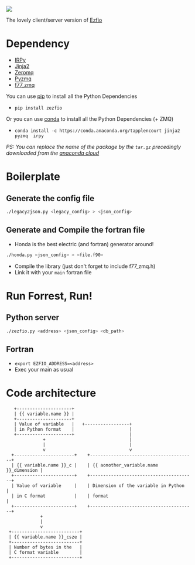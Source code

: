 ![](http://i.imgur.com/XUeaDoy.gif)

The lovely client/server version of [Ezfio](http://irpf90.ups-tlse.fr/index.php?title=EZFIO)


# Dependency
- [IRPy](https://github.com/TApplencourt/IRPy)
- [Jinja2](http://jinja.pocoo.org/docs/dev/)
- [Zeromq](http://zeromq.org/)
- [Pyzmq](https://github.com/zeromq/pyzmq)
- [f77_zmq](https://github.com/zeromq/f77_zmq)

You can use [pip](https://pip.pypa.io/en/stable/installing/) to install all the Python Dependencies
- `pip install zezfio`

Or you can use [conda](http://conda.pydata.org/miniconda.html) to install all the Python Dependencies (+ ZMQ)
- `conda install -c https://conda.anaconda.org/tapplencourt jinja2 pyzmq  irpy`

*PS: You can replace the name of the package by the `tar.gz` precedingly downloaded from the [anaconda cloud](https://anaconda.org)*
# Boilerplate


## Generate the config file
```bash
./legacy2json.py <legacy_config> > <json_config>
```

## Generate and Compile the fortran file

- Honda is the best electric (and fortran) generator around!
```bash
./honda.py <json_config> > <file.f90>
```
- Compile the library (just don't forget to include f77_zmq.h)
- Link it with your `main` fortran file

# Run Forrest, Run!

## Python server
```bash
./zezfio.py <address> <json_config> <db_path>
```

## Fortran

- `export EZFIO_ADDRESS=<address>`
- Exec your main as usual

# Code architecture

```
   +---------------------+
   | {{ variable.name }} |
   +---------------------+
   | Value of variable   |   +-----------------+
   | in Python format    |                     |
   +---------------------+                     |
              +                                |
              |                                |
              v                                v
  +-----------------------+    +----------------------------------------+
  | {{ variable.name }}_c |    | {{ aonother_variable.name }}_dimension |
  +-----------------------+    +----------------------------------------+
  | Value of variable     |    | Dimension of the variable in Python    |
  | in C format           |    | format                                 |
  +-----------------------+    +----------------------------------------+
             +
             |
             v
 +--------------------------+
 | {{ variable.name }}_csze |
 +--------------------------+
 | Number of bytes in the   |
 | C format variable        |
 +--------------------------+
```
